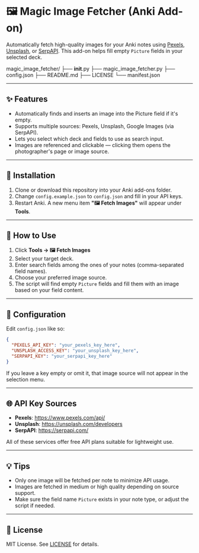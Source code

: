 # 🖼️ Magic Image Fetcher (Anki Add-on)

Automatically fetch high-quality images for your Anki notes using [Pexels](https://www.pexels.com/api/), [Unsplash](https://unsplash.com/developers), or [SerpAPI](https://serpapi.com/). This add-on helps fill empty `Picture` fields in your selected deck.

magic_image_fetcher/
├── __init__.py
├── magic_image_fetcher.py
├── config.json
├── README.md
├── LICENSE
└── manifest.json

---

## ✨ Features

- Automatically finds and inserts an image into the Picture field if it's empty.
- Supports multiple sources: Pexels, Unsplash, Google Images (via SerpAPI).
- Lets you select which deck and fields to use as search input.
- Images are referenced and clickable — clicking them opens the photographer's page or image source.

---

## 🔧 Installation

1. Clone or download this repository into your Anki add-ons folder.
2. Change `config.example.json` to `config.json` and fill in your API keys.
3. Restart Anki. A new menu item **"🖼️ Fetch Images"** will appear under **Tools**.

---

## 📸 How to Use

1. Click **Tools → 🖼️ Fetch Images**
2. Select your target deck.
3. Enter search fields among the ones of your notes (comma-separated field names).
4. Choose your preferred image source.
5. The script will find empty `Picture` fields and fill them with an image based on your field content.

---

## 📁 Configuration

Edit `config.json` like so:

```json
{
  "PEXELS_API_KEY": "your_pexels_key_here",
  "UNSPLASH_ACCESS_KEY": "your_unsplash_key_here",
  "SERPAPI_KEY": "your_serpapi_key_here"
}
```

If you leave a key empty or omit it, that image source will not appear in the selection menu.

---

## 🌐 API Key Sources

- **Pexels**: https://www.pexels.com/api/
- **Unsplash**: https://unsplash.com/developers
- **SerpAPI**: https://serpapi.com/

All of these services offer free API plans suitable for lightweight use.

---

## 💡 Tips

- Only one image will be fetched per note to minimize API usage.
- Images are fetched in medium or high quality depending on source support.
- Make sure the field name `Picture` exists in your note type, or adjust the script if needed.

---

## 📝 License

MIT License. See [LICENSE](LICENSE) for details.
